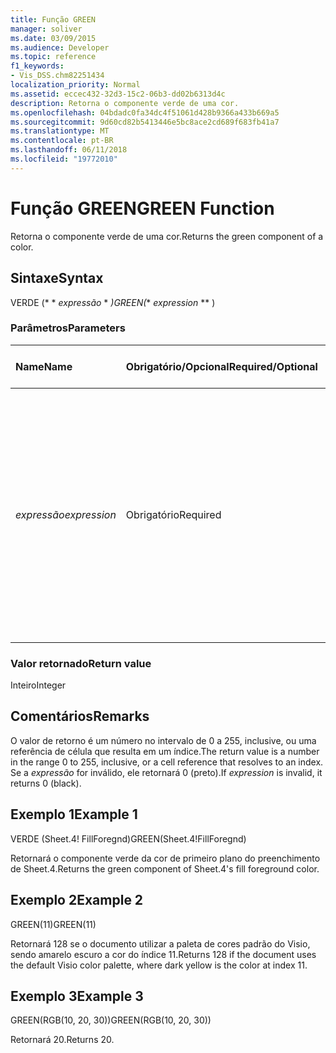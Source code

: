 ```yaml
---
title: Função GREEN
manager: soliver
ms.date: 03/09/2015
ms.audience: Developer
ms.topic: reference
f1_keywords:
- Vis_DSS.chm82251434
localization_priority: Normal
ms.assetid: eccec432-32d3-15c2-06b3-dd02b6313d4c
description: Retorna o componente verde de uma cor.
ms.openlocfilehash: 04bdadc0fa34dc4f51061d428b9366a433b669a5
ms.sourcegitcommit: 9d60cd82b5413446e5bc8ace2cd689f683fb41a7
ms.translationtype: MT
ms.contentlocale: pt-BR
ms.lasthandoff: 06/11/2018
ms.locfileid: "19772010"
---
```

# <a name="green-function"></a><span data-ttu-id="80cb6-103">Função GREEN</span><span class="sxs-lookup"><span data-stu-id="80cb6-103">GREEN Function</span></span>

<span data-ttu-id="80cb6-104">Retorna o componente verde de uma cor.</span><span class="sxs-lookup"><span data-stu-id="80cb6-104">Returns the green component of a color.</span></span>
  
## <a name="syntax"></a><span data-ttu-id="80cb6-105">Sintaxe</span><span class="sxs-lookup"><span data-stu-id="80cb6-105">Syntax</span></span>

<span data-ttu-id="80cb6-106">VERDE (* * *expressão* * *)</span><span class="sxs-lookup"><span data-stu-id="80cb6-106">GREEN(** *expression* ** )</span></span> 
  
### <a name="parameters"></a><span data-ttu-id="80cb6-107">Parâmetros</span><span class="sxs-lookup"><span data-stu-id="80cb6-107">Parameters</span></span>

|<span data-ttu-id="80cb6-108">**Name**</span><span class="sxs-lookup"><span data-stu-id="80cb6-108">**Name**</span></span>|<span data-ttu-id="80cb6-109">**Obrigatório/Opcional**</span><span class="sxs-lookup"><span data-stu-id="80cb6-109">**Required/Optional**</span></span>|<span data-ttu-id="80cb6-110">**Tipo de dados**</span><span class="sxs-lookup"><span data-stu-id="80cb6-110">**Data Type**</span></span>|<span data-ttu-id="80cb6-111">**Descrição**</span><span class="sxs-lookup"><span data-stu-id="80cb6-111">**Description**</span></span>|
|:-----|:-----|:-----|:-----|
| <span data-ttu-id="80cb6-112">_expressão_</span><span class="sxs-lookup"><span data-stu-id="80cb6-112">_expression_</span></span> <br/> |<span data-ttu-id="80cb6-113">Obrigatório</span><span class="sxs-lookup"><span data-stu-id="80cb6-113">Required</span></span>  <br/> |<span data-ttu-id="80cb6-114">**Varia**</span><span class="sxs-lookup"><span data-stu-id="80cb6-114">**Varies**</span></span> <br/> |<span data-ttu-id="80cb6-115">Um índice de uma cor na tabela de cores do documento, uma expressão que resolve para uma cor personalizada (como RGB ou HSL) ou uma referência a uma célula que contém um resultado de cor ou o índice de cores.</span><span class="sxs-lookup"><span data-stu-id="80cb6-115">An index of a color in the document's color table, an expression that resolves to a custom color (such as RGB or HSL), or a reference to a cell that contains a color index or color result.</span></span>  <br/> |
   
### <a name="return-value"></a><span data-ttu-id="80cb6-116">Valor retornado</span><span class="sxs-lookup"><span data-stu-id="80cb6-116">Return value</span></span>

<span data-ttu-id="80cb6-117">Inteiro</span><span class="sxs-lookup"><span data-stu-id="80cb6-117">Integer</span></span>
  
## <a name="remarks"></a><span data-ttu-id="80cb6-118">Comentários</span><span class="sxs-lookup"><span data-stu-id="80cb6-118">Remarks</span></span>

<span data-ttu-id="80cb6-119">O valor de retorno é um número no intervalo de 0 a 255, inclusive, ou uma referência de célula que resulta em um índice.</span><span class="sxs-lookup"><span data-stu-id="80cb6-119">The return value is a number in the range 0 to 255, inclusive, or a cell reference that resolves to an index.</span></span> <span data-ttu-id="80cb6-120">Se a *expressão* for inválido, ele retornará 0 (preto).</span><span class="sxs-lookup"><span data-stu-id="80cb6-120">If  *expression*  is invalid, it returns 0 (black).</span></span> 
  
## <a name="example-1"></a><span data-ttu-id="80cb6-121">Exemplo 1</span><span class="sxs-lookup"><span data-stu-id="80cb6-121">Example 1</span></span>

<span data-ttu-id="80cb6-122">VERDE (Sheet.4! FillForegnd)</span><span class="sxs-lookup"><span data-stu-id="80cb6-122">GREEN(Sheet.4!FillForegnd)</span></span>
  
<span data-ttu-id="80cb6-123">Retornará o componente verde da cor de primeiro plano do preenchimento de Sheet.4.</span><span class="sxs-lookup"><span data-stu-id="80cb6-123">Returns the green component of Sheet.4's fill foreground color.</span></span>
  
## <a name="example-2"></a><span data-ttu-id="80cb6-124">Exemplo 2</span><span class="sxs-lookup"><span data-stu-id="80cb6-124">Example 2</span></span>

<span data-ttu-id="80cb6-125">GREEN(11)</span><span class="sxs-lookup"><span data-stu-id="80cb6-125">GREEN(11)</span></span>
  
<span data-ttu-id="80cb6-126">Retornará 128 se o documento utilizar a paleta de cores padrão do Visio, sendo amarelo escuro a cor do índice 11.</span><span class="sxs-lookup"><span data-stu-id="80cb6-126">Returns 128 if the document uses the default Visio color palette, where dark yellow is the color at index 11.</span></span>
  
## <a name="example-3"></a><span data-ttu-id="80cb6-127">Exemplo 3</span><span class="sxs-lookup"><span data-stu-id="80cb6-127">Example 3</span></span>

<span data-ttu-id="80cb6-128">GREEN(RGB(10, 20, 30))</span><span class="sxs-lookup"><span data-stu-id="80cb6-128">GREEN(RGB(10, 20, 30))</span></span>
  
<span data-ttu-id="80cb6-129">Retornará 20.</span><span class="sxs-lookup"><span data-stu-id="80cb6-129">Returns 20.</span></span>
  

